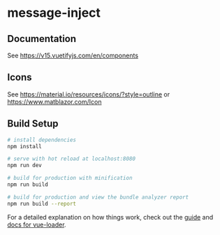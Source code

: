 # message-inject

## Documentation

See <https://v15.vuetifyjs.com/en/components>

## Icons

See https://material.io/resources/icons/?style=outline or https://www.matblazor.com/Icon

## Build Setup

``` bash
# install dependencies
npm install

# serve with hot reload at localhost:8080
npm run dev

# build for production with minification
npm run build

# build for production and view the bundle analyzer report
npm run build --report
```

For a detailed explanation on how things work, check out the [guide](http://vuejs-templates.github.io/webpack/) and [docs for vue-loader](http://vuejs.github.io/vue-loader).
